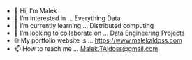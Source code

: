 - 👋 Hi, I’m Malek
- 👀 I’m interested in ... Everything Data
- 🌱 I’m currently learning ... Distributed computing 
- 💞️ I’m looking to collaborate on ... Data Engineering Projects
- 🌐 My portfolio website is ... https://www.malekaldoss.com
- 📫 How to reach me ... Malek.TAldoss@gmail.com


<!---
m-Doss/m-Doss is a ✨ special ✨ repository because its `README.md` (this file) appears on your GitHub profile.
You can click the Preview link to take a look at your changes.
--->
